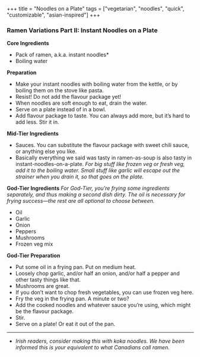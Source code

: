 +++
title = "Noodles on a Plate"
tags = ["vegetarian", "noodles", "quick", "customizable", "asian-inspired"]
+++

### Ramen Variations Part II: Instant Noodles on a Plate

**Core Ingredients**
- Pack of ramen, a.k.a. instant noodles*
- Boiling water

**Preparation**
- Make your instant noodles with boiling water from the kettle, or by boiling them on the stove like pasta.
- Resist! Do not add the flavour package yet!
- When noodles are soft enough to eat, drain the water.
- Serve on a plate instead of in a bowl.
- Add flavour package to taste. You can always add more, but it’s hard to add less. Stir it in.

**Mid-Tier Ingredients**
- Sauces. You can substitute the flavour package with sweet chili sauce, or anything else you like.
- Basically everything we said was tasty in ramen-as-soup is also tasty in instant-noodles-on-a-plate. _For big stuff like frozen veg or fresh veg, add it to the boiling water. Small stuff like garlic will escape out the strainer when you drain it, so that goes on the plate._

**God-Tier Ingredients**
_For God-Tier, you’re frying some ingredients separately, and thus making a second dish dirty. The oil is necessary for frying success—the rest are all optional to choose between._
- Oil
- Garlic
- Onion
- Peppers
- Mushrooms
- Frozen veg mix

**God-Tier Preparation**
- Put some oil in a frying pan. Put on medium heat.
- Loosely chop garlic, and/or half an onion, and/or half a pepper and other tasty things like that.
- Mushrooms are great.
- If you don’t want to chop fresh vegetables, you can use frozen veg here.
- Fry the veg in the frying pan. A minute or two?
- Add the cooked noodles and whatever sauce you’re using, which might be the flavour package.
- Stir.
- Serve on a plate! Or eat it out of the pan.

---
* _Irish readers, consider making this with koka noodles. We have been informed this is your equivalent to what Canadians call ramen._